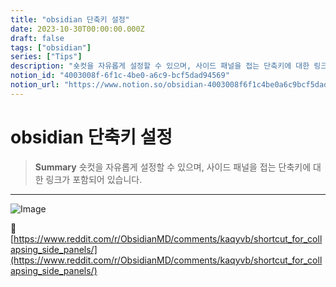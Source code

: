 ```yaml
---
title: "obsidian 단축키 설정"
date: 2023-10-30T00:00:00.000Z
draft: false
tags: ["obsidian"]
series: ["Tips"]
description: "숏컷을 자유롭게 설정할 수 있으며, 사이드 패널을 접는 단축키에 대한 링크가 포함되어 있습니다."
notion_id: "4003008f-6f1c-4be0-a6c9-bcf5dad94569"
notion_url: "https://www.notion.so/obsidian-4003008f6f1c4be0a6c9bcf5dad94569"
---
```


# obsidian 단축키 설정

> **Summary**
> 숏컷을 자유롭게 설정할 수 있으며, 사이드 패널을 접는 단축키에 대한 링크가 포함되어 있습니다.

---


![Image](https://obsidian.md/images/2023-06-logo.png)

🔗 [https://www.reddit.com/r/ObsidianMD/comments/kaqyvb/shortcut_for_collapsing_side_panels/](https://www.reddit.com/r/ObsidianMD/comments/kaqyvb/shortcut_for_collapsing_side_panels/)

